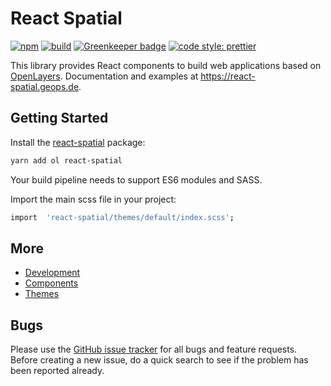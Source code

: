 # React Spatial

[![npm](https://img.shields.io/npm/v/react-spatial.svg?style=flat-square)](https://www.npmjs.com/package/react-spatial)
[![build](https://travis-ci.com/geops/react-spatial.svg?branch=master)](https://travis-ci.com/geops/react-spatial)
[![Greenkeeper badge](https://badges.greenkeeper.io/geops/react-spatial.svg)](https://greenkeeper.io/)
[![code style: prettier](https://img.shields.io/badge/code_style-prettier-ff69b4.svg?style=flat-square)](https://github.com/prettier/prettier)

This library provides React components to build web applications based on [OpenLayers](https://openlayers.org/).
Documentation and examples at https://react-spatial.geops.de.

## Getting Started

Install the [react-spatial](https://www.npmjs.com/package/react-spatial) package:

```bash
yarn add ol react-spatial
```

Your build pipeline needs to support ES6 modules and SASS.

Import the main scss file in your project:

```bash
import  'react-spatial/themes/default/index.scss';
```

## More

- [Development](https://github.com/geops/react-spatial/tree/master/DEVELOP.md)
- [Components](https://github.com/geops/react-spatial/tree/master/src/components)
- [Themes](https://github.com/geops/react-spatial/tree/master/src/themes)

## Bugs

Please use the [GitHub issue tracker](https://github.com/geops/react-spatial/issues) for all bugs and feature requests. Before creating a new issue, do a quick search to see if the problem has been reported already.
